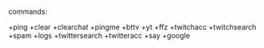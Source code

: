 commands:

+ping
+clear
+clearchat
+pingme
+bttv
+yt
+ffz
+twitchacc
+twitchsearch
+spam
+logs
+twittersearch
+twitteracc
+say
+google

